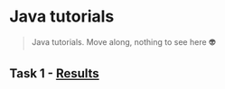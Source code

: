 # Java tutorials

> Java tutorials. Move along, nothing to see here :alien:

## Task 1 - [Results](result-1.md)

